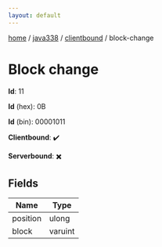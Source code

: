 ```yaml
---
layout: default
---
```


[home](/)  /  [java338](/protocol/java338)  /  [clientbound](/protocol/java338/clientbound)  /  block-change

# Block change

**Id**: 11

**Id** (hex): 0B

**Id** (bin): 00001011

**Clientbound**: ✔️

**Serverbound**: ✖️

## Fields

Name | Type
---|---
position | ulong
block | varuint

